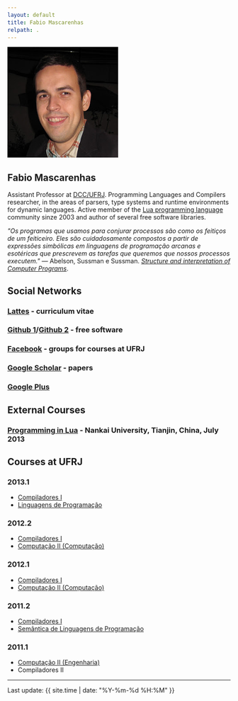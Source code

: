 ```yaml
---
layout: default
title: Fabio Mascarenhas
relpath: .
---
```


<div markdown="1" class = "hero-unit">
<div class = "row-fluid">
<div class = "span3">
<img class = "media-object pull-left" src="mascarenhas.jpg"/>
</div>
<div class = "span9">

Fabio Mascarenhas
-----------------

Assistant Professor at [DCC/UFRJ](http://www.dcc.ufrj.br). Programming Languages and Compilers researcher,
in the areas of parsers, type systems and runtime environments for dynamic languages. Active member of
the [Lua programming language](http://www.lua.org) community sinze 2003 and author of several free
software libraries.

*"Os programas que usamos para conjurar processos são como os feitiços de um feiticeiro. Eles são cuidadosamente compostos a partir de expressões simbólicas em linguagens de programação arcanas e esotéricas que prescrevem as
tarefas que queremos que nossos processos executem."* &mdash; Abelson, Sussman e Sussman. [*Structure and interpretation of Computer Programs*](http://mitpress.mit.edu/sicp/).

</div>
</div>
</div>

<div markdown="1" class = "row-fluid">
<div class = "span6">

Social Networks
---------------

### [Lattes](http://buscatextual.cnpq.br/buscatextual/visualizacv.do?id=K4755986D9) - curriculum vitae

### [Github 1](https://github.com/mascarenhas)/[Github 2](https://github.com/fabiomascarenhas) - free software

### [Facebook](https://www.facebook.com/mascarenhasufrj) - groups for courses at UFRJ

### [Google Scholar](http://scholar.google.com/citations?user=kdEMTYkAAAAJ) - papers

### [Google Plus](https://plus.google.com/106095493628335523079/about)

External Courses
----------------

### [Programming in Lua](lua) - Nankai University, Tianjin, China, July 2013

</div>

<div class = "span4">

Courses at UFRJ
---------------

### 2013.1

* [Compiladores I](comp)
* [Linguagens de Programação](lp)

### 2012.2

* [Compiladores I](comp20122)
* [Computação II (Computação)](java)

### 2012.1

* [Compiladores I](comp20121)
* [Computação II (Computação)](java20121)

### 2011.2

* [Compiladores I](comp20112)
* [Semântica de Linguagens de Programação](sem)

### 2011.1

* [Computação II (Engenharia)](mab225)
* Compiladores II

</div>
</div>

* * * * *

Last update: {{ site.time | date: "%Y-%m-%d %H:%M" }}
